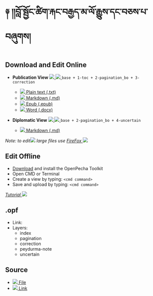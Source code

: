 # ༈ །།བློ་སྦྱོང་ཚིག་རྐང་བརྒྱད་མ་ལོ་རྒྱུས་དང་བཅས་པ་བཞུགས།

## Download and Edit Online

- **Publication View**  [ ![](https://img.icons8.com/color/18/000000/edit.png) ![](https://img.icons8.com/color/18/000000/layers.png) ](http://prose.io/#OpenPecha/P000782/) `base + 1-toc + 2-pagination_bo + 3-correction`
    - [![](https://img.icons8.com/color/24/000000/txt.png) Plain text (.txt)](https://github.com/OpenPecha/P000782/releases/download/V02/P000782-v001.txt)
    - [![](https://img.icons8.com/color/24/000000/markdown.png) Markdown (.md)](link)
    - [![](https://img.icons8.com/color/24/000000/epub.png) Epub (.epub)](link)
    - [![](https://img.icons8.com/color/24/000000/microsoft-word-2019.png) Word (.docx)](link)
    
- **Diplomatic View** [ ![](https://img.icons8.com/color/18/000000/edit.png) ![](https://img.icons8.com/color/18/000000/layers.png) ](http://prose.io/#OpenPecha/P000782/tree/diplomatic) `base + 2-pagination_bo + 4-uncertain`
    - [![](https://img.icons8.com/color/24/000000/markdown.png) Markdown (.md)](link)


_Note: to edit![](https://img.icons8.com/color/16/000000/edit.png) large files use [FireFox ![](https://img.icons8.com/color/16/000000/firefox.png)](https://www.mozilla.org/)_

## Edit Offline

- [Download](link) and install the OpenPecha Toolkit
- Open CMD or Terminal
- Create a view by typing: `<cmd command>`
- Save and upload by typing: `<cmd command>`

_[Tutorial ![](https://img.icons8.com/color/16/000000/classroom.png)](link)_


## .opf
- Link: 
- Layers:
  - index
  - pagination
  - correction
  - peydurma-note
  - uncertain

## Source 
- [![](https://img.icons8.com/color/24/000000/download.png) File](https://github.com/OpenPecha/P000782/releases/download/v01/Tibetan_.-.gDams.Ngag.mDzod.html) 
- [![](https://img.icons8.com/color/24/000000/link.png) Link](https://gdamsngagmdzod.tsadra.org/index.php/Tibetan:%E0%BD%96%E0%BE%B3%E0%BD%BC%E0%BC%8B%E0%BD%A6%E0%BE%A6%E0%BE%B1%E0%BD%BC%E0%BD%84%E0%BC%8B%E0%BD%9A%E0%BD%B2%E0%BD%82%E0%BC%8B%E0%BD%A2%E0%BE%90%E0%BD%84%E0%BC%8B%E0%BD%96%E0%BD%A2%E0%BE%92%E0%BE%B1%E0%BD%91%E0%BC%8B%E0%BD%98%E0%BC%8B%E0%BD%A3%E0%BD%BC%E0%BC%8B%E0%BD%A2%E0%BE%92%E0%BE%B1%E0%BD%B4%E0%BD%A6%E0%BC%8B%E0%BD%91%E0%BD%84%E0%BC%8B%E0%BD%96%E0%BD%85%E0%BD%A6%E0%BC%8B%E0%BD%94%E0%BC%8B)
